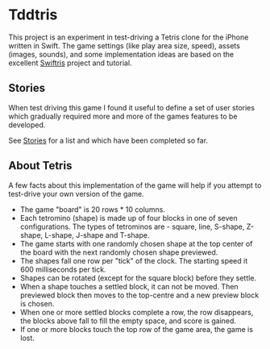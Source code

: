 # Tddtris

This project is an experiment in test-driving a Tetris clone for the iPhone written in Swift. The game settings (like play area size, speed), assets (images, sounds), and some implementation ideas are based on the excellent [Swiftris](https://github.com/Bloc/swiftris) project and tutorial.

## Stories

When test driving this game I found it useful to define a set of user stories which gradually required more and more of the games features to be developed. 

See [Stories](Stories.md) for a list and which have been completed so far.

## About Tetris

A few facts about this implementation of the game will help if you attempt to test-drive your own version of the game.

* The game "board" is 20 rows * 10 columns.
* Each tetromino (shape) is made up of four blocks in one of seven configurations. The types of tetrominos are - square, line, S-shape, Z-shape, L-shape, J-shape and T-shape.
* The game starts with one randomly chosen shape at the top center of the board with the next randomly chosen shape previewed.
* The shapes fall one row per "tick" of the clock. The starting speed it 600 milliseconds per tick.
* Shapes can be rotated (except for the square block) before they settle.
* When a shape touches a settled block, it can not be moved. Then previewed block then moves to the top-centre and a new preview block is chosen.
* When one or more settled blocks complete a row, the row disappears, the blocks above fall to fill the empty space, and score is gained.
* If one or more blocks touch the top row of the game area, the game is lost.
